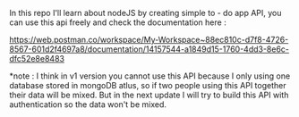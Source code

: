 In this repo I'll learn about nodeJS by creating simple to - do app API, you can use this api freely and check the documentation here :

https://web.postman.co/workspace/My-Workspace~88ec810c-d7f8-4726-8567-601d2f4697a8/documentation/14157544-a1849d15-1760-4dd3-8e6c-dfc52e8e8483


*note : I think in v1 version you cannot use this API because I only using one database stored in mongoDB atlus, so if two people using this API together their data will be mixed. But in the next update I will try to build this API with authentication so the data won't be mixed.